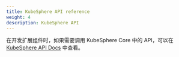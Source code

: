 ```yaml
---
title: KubeSphere API reference
weight: 4
description: KubeSphere API
---
```


在开发扩展组件时，如果需要调用 KubeSphere Core 中的 API，可以在 [KubeSphere API Docs](https://kubesphere.io/api/kubesphere/) 中查看。